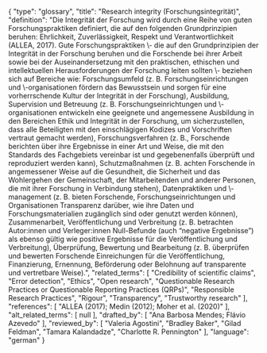 {
    "type": "glossary",
    "title": "Research integrity (Forschungsintegrität)",
    "definition": "Die Integrität der Forschung wird durch eine Reihe von guten Forschungspraktiken definiert, die auf den folgenden Grundprinzipien beruhen: Ehrlichkeit, Zuverlässigkeit, Respekt und Verantwortlichkeit (ALLEA, 2017). Gute Forschungspraktiken \\- die auf den Grundprinzipien der Integrität in der Forschung beruhen und die Forschende bei ihrer Arbeit sowie bei der Auseinandersetzung mit den praktischen, ethischen und intellektuellen Herausforderungen der Forschung leiten sollten \\- beziehen sich auf Bereiche wie: Forschungsumfeld (z. B. Forschungseinrichtungen und \\-organisationen fördern das Bewusstsein und sorgen für eine vorherrschende Kultur der Integrität in der Forschung), Ausbildung, Supervision und Betreuung (z. B. Forschungseinrichtungen und \\-organisationen entwickeln eine geeignete und angemessene Ausbildung in den Bereichen Ethik und Integrität in der Forschung, um sicherzustellen, dass alle Beteiligten mit den einschlägigen Kodizes und Vorschriften vertraut gemacht werden), Forschungsverfahren (z. B., Forschende berichten über ihre Ergebnisse in einer Art und Weise, die mit den Standards des Fachgebiets vereinbar ist und gegebenenfalls überprüft und reproduziert werden kann), Schutzmaßnahmen (z. B. achten Forschende in angemessener Weise auf die Gesundheit, die Sicherheit und das Wohlergehen der Gemeinschaft, der Mitarbeitenden und anderer Personen, die mit ihrer Forschung in Verbindung stehen), Datenpraktiken und \\-management (z. B. bieten Forschende, Forschungseinrichtungen und Organisationen Transparenz darüber, wie ihre Daten und Forschungsmaterialien zugänglich sind oder genutzt werden können), Zusammenarbeit, Veröffentlichung und Verbreitung (z. B. betrachten Autor:innen und Verleger:innen Null-Befunde (auch “negative Ergebnisse”) als ebenso gültig wie positive Ergebnisse für die Veröffentlichung und Verbreitung), Überprüfung, Bewertung und Bearbeitung (z. B. überprüfen und bewerten Forschende Einreichungen für die Veröffentlichung, Finanzierung, Ernennung, Beförderung oder Belohnung auf transparente und vertretbare Weise).",
    "related_terms": [
        "Credibility of scientific claims",
        "Error detection",
        "Ethics",
        "Open research",
        "Questionable Research Practices or Questionable Reporting Practices (QRPs)",
        "Responsible Research Practices",
        "Rigour",
        "Transparency",
        "Trustworthy research"
    ],
    "references": [
        "ALLEA (2017); Medin (2012); Moher et al. (2020)"
    ],
    "alt_related_terms": [
        null
    ],
    "drafted_by": [
        "Ana Barbosa Mendes; Flávio Azevedo"
    ],
    "reviewed_by": [
        "Valeria Agostini",
        "Bradley Baker",
        "Gilad Feldman",
        "Tamara Kalandadze",
        "Charlotte R. Pennington"
    ],
    "language": "german"
}
